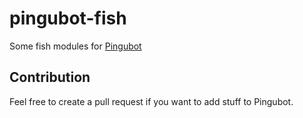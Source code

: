 # pingubot-fish
Some fish modules for [Pingubot](https://github.com/krfreak/pingubot)
## Contribution
Feel free to create a pull request if you want to add stuff to Pingubot. 
